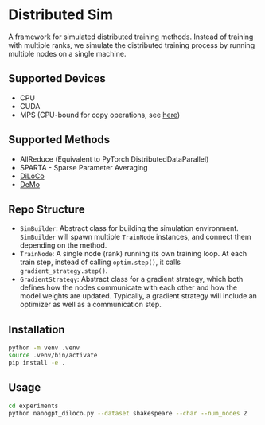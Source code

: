 # Distributed Sim

A framework for simulated distributed training methods.
Instead of training with multiple ranks, we simulate the distributed training process by running multiple nodes on a single machine.

## Supported Devices

- CPU
- CUDA
- MPS (CPU-bound for copy operations, see [here](https://github.com/pytorch/pytorch/issues/141287))

## Supported Methods

- AllReduce (Equivalent to PyTorch DistributedDataParallel)
- SPARTA - Sparse Parameter Averaging
- [DiLoCo](https://arxiv.org/abs/2311.08105)
- [DeMo](https://arxiv.org/abs/2411.19870)

## Repo Structure

- `SimBuilder`: Abstract class for building the simulation environment. `SimBuilder` will spawn multiple `TrainNode` instances, and connect them depending on the method.
- `TrainNode`: A single node (rank) running its own training loop. At each train step, instead of calling `optim.step()`, it calls `gradient_strategy.step()`.
- `GradientStrategy`: Abstract class for a gradient strategy, which both defines how the nodes communicate with each other and how the model weights are updated. Typically, a gradient strategy will include an optimizer as well as a communication step.

## Installation

```bash
python -m venv .venv
source .venv/bin/activate
pip install -e .
```

## Usage

```bash
cd experiments
python nanogpt_diloco.py --dataset shakespeare --char --num_nodes 2
```